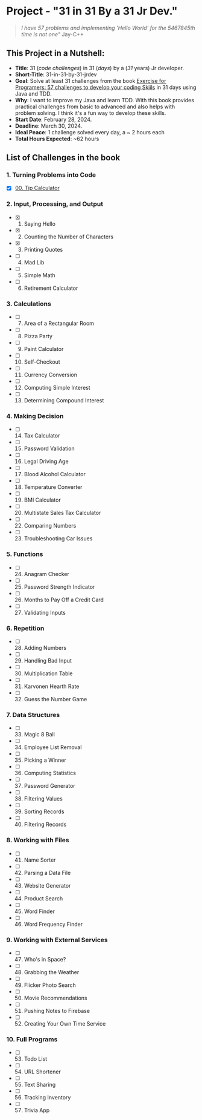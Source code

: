 # Project - "31 in 31 By a 31 Jr Dev."

> *I have 57 problems and implementing 'Hello World' for the 5467845th time is not one"*
> Jay-C++

## This Project in a Nutshell:

- **Title**: 31 (*code challenges*) in 31 (*days*) by a (*31* years) Jr developer.
- **Short-Title**: 31-in-31-by-31-jrdev
- **Goal**: Solve at least 31 challenges from the book [Exercise for Programers: 57 challenges to develop your coding Skiils](https://www.amazon.com.br/Exercises-Programmers-Brian-Hogan/dp/1680501224?ref=d6k_applink_bb_dls&dplnkId=16829f40-e82d-4860-9020-5e614d5dbd2e) in 31 days using Java and TDD.
- **Why**: I want to improve my Java and learn TDD. With this book provides practical challenges from basic to advanced and also helps with problem solving. I think it's a fun way to develop these skills.
- **Start Date**: February 28, 2024.
- **Deadline**: March 30, 2024.
- **Ideal Peace**: 1 challenge solved every day, a ~ 2 hours each
- **Total Hours Expected**: ~62 hours

## List of Challenges in the book

### 1. Turning Problems into Code

- [x] [00. Tip Calculator](https://github.com/thiagomagano/31-in-31-by-31-jrdev/tree/main/ch00-tipcalculator)

### 2. Input, Processing, and Output

- [x] 01. Saying Hello
- [x] 02. Counting the Number of Characters
- [x] 03. Printing Quotes
- [ ] 04. Mad Lib
- [ ] 05. Simple Math
- [ ] 06. Retirement Calculator

### 3. Calculations

- [ ] 07. Area of a Rectangular Room
- [ ] 08. Pizza Party
- [ ] 09. Paint Calculator
- [ ] 10. Self-Checkout
- [ ] 11. Currency Conversion
- [ ] 12. Computing Simple Interest
- [ ] 13. Determining Compound Interest

### 4. Making Decision

- [ ] 14. Tax Calculator
- [ ] 15. Password Validation
- [ ] 16. Legal Driving Age
- [ ] 17. Blood Alcohol Calculator
- [ ] 18. Temperature Converter
- [ ] 19. BMI Calculator
- [ ] 20. Multistate Sales Tax Calculator
- [ ] 22. Comparing Numbers
- [ ] 23. Troubleshooting Car Issues

### 5. Functions

- [ ] 24. Anagram Checker
- [ ] 25. Password Strength Indicator
- [ ] 26. Months to Pay Off a Credit Card
- [ ] 27. Validating Inputs

### 6. Repetition

- [ ] 28. Adding Numbers
- [ ] 29. Handling Bad Input
- [ ] 30. Multiplication Table
- [ ] 31. Karvonen Hearth Rate
- [ ] 32. Guess the Number Game

### 7. Data Structures

- [ ] 33. Magic 8 Ball
- [ ] 34. Employee List Removal
- [ ] 35. Picking a Winner
- [ ] 36. Computing Statistics
- [ ] 37. Password Generator
- [ ] 38. Filtering Values
- [ ] 39. Sorting Records
- [ ] 40. Filtering Records

### 8. Working with Files

- [ ] 41. Name Sorter
- [ ] 42. Parsing a Data File
- [ ] 43. Website Generator
- [ ] 44. Product Search
- [ ] 45. Word Finder
- [ ] 46. Word Frequency Finder

### 9. Working with External Services

- [ ] 47. Who's in Space?
- [ ] 48. Grabbing the Weather
- [ ] 49. Flicker Photo Search
- [ ] 50. Movie Recommendations
- [ ] 51. Pushing Notes to Firebase
- [ ] 52. Creating Your Own Time Service

### 10. Full Programs

- [ ] 53. Todo List
- [ ] 54. URL Shortener
- [ ] 55. Text Sharing
- [ ] 56. Tracking Inventory
- [ ] 57. Trivia App